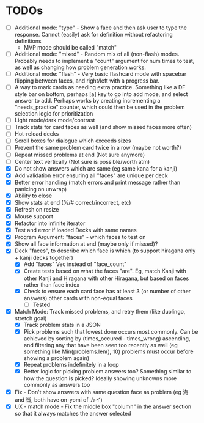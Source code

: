 # TODOs
- [ ] Additional mode: "type" - Show a face and then ask user to type the response. Cannot (easily) ask for definition without refactoring definitions
    - MVP mode should be called "match"
- [ ] Additional mode: "mixed" - Random mix of all (non-flash) modes. Probably needs to implement a "count" argument for num times to test, as well as changing how problem generation works.
- [ ] Additional mode: "flash" - Very basic flashcard mode with spacebar flipping between faces, and right/left with a progress bar.
- [ ] A way to mark cards as needing extra practice. Something like a DF style bar on bottom, perhaps [a] key to go into add mode, and select answer to add. Perhaps works by creating incrementing a "needs_practice" counter, which could then be used in the problem selection logic for prioritization
- [ ] Light mode/dark mode/contrast
- [ ] Track stats for card faces as well (and show missed faces more often)
- [ ] Hot-reload decks
- [ ] Scroll boxes for dialogue which exceeds sizes
- [ ] Prevent the same problem card twice in a row (maybe not worth?)
- [ ] Repeat missed problems at end (Not sure anymore)
- [ ] Center text vertically (Not sure is possible/worth atm)
- [x] Do not show answers which are same (eg same kana for a kanji)
- [x] Add validation error ensuring all "faces" are unique per deck
- [x] Better error handling (match errors and print message rather than panicing on unwrap)
- [x] Ability to close
- [x] Show stats at end (%/# correct/incorrect, etc)
- [x] Refresh on resize
- [x] Mouse support
- [x] Refactor into infinite iterator
- [x] Test and error if loaded Decks with same names
- [x] Program Argument: "faces" - which faces to test on
- [x] Show all face information at end (maybe only if missed)?
- [x] Deck "faces", to describe which face is which (to support hiragana only + kanji decks together)
    - [x] Add "faces" Vec instead of "face_count"
    - [x] Create tests based on what the faces "are". Eg, match Kanji with other Kanji and Hiragana with other Hiragana, but based on faces rather than face index
    - [x] Check to ensure each card face has at least 3 (or number of other answers) other cards with non-equal faces
        - [ ] Tested
- [x] Match Mode: Track missed problems, and retry them (like duolingo, stretch goal)
    - [x] Track problem stats in a JSON
    - [x] Pick problems such that lowest done occurs most commonly. Can be achieved by sorting by (times_occured - times_wrong) ascending, and filtering any that have been seen too recently as well (eg something like Min(problems.len(), 10) problems must occur before showing a problem again)
    - [x] Repeat problems indefinitely in a loop
    - [x] Better logic for picking problem answers too? Something similar to how the question is picked? Ideally showing unknowns more commonly as answers too
- [x] Fix - Don't show answers with same question face as problem (eg 海 and 皆, both have on-yomi of カイ)
- [x] UX - match mode - Fix the middle box "column" in the answer section so that it always matches the answer selected
